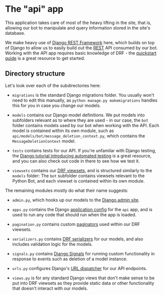 # The "api" app

This application takes care of most of the heavy lifting in the site, that is,
allowing our bot to manipulate and query information stored in the site's
database.

We make heavy use of [Django REST
Framework](https://www.django-rest-framework.org) here, which builds on top of
Django to allow us to easily build out the
[REST](https://en.wikipedia.org/wiki/Representational_state_transfer) API
consumed by our bot. Working with the API app requires basic knowledge of DRF -
the [quickstart
guide](https://www.django-rest-framework.org/tutorial/quickstart/) is a great
resource to get started.

## Directory structure

Let's look over each of the subdirectories here:

- `migrations` is the standard Django migrations folder. You usually won't need
  to edit this manually, as `python manage.py makemigrations` handles this for
  you in case you change our models.

- `models` contains our Django model definitions. We put models into subfolders
  relevant as to where they are used - in our case, the `bot` folder contains
  models used by our bot when working with the API. Each model is contained
  within its own module, such as `api/models/bot/message_deletion_context.py`,
  which contains the `MessageDeletionContext` model.

- `tests` contains tests for our API. If you're unfamilar with Django testing,
  the [Django tutorial introducing automated
  testing](https://docs.djangoproject.com/en/dev/intro/tutorial05/) is a great
  resource, and you can also check out code in there to see how we test it.

- `viewsets` contains our [DRF
  viewsets](https://www.django-rest-framework.org/api-guide/viewsets/), and is
  structured similarly to the `models` folder: The `bot` subfolder contains
  viewsets relevant to the Python Bot, and each viewset is contained within its
  own module.

The remaining modules mostly do what their name suggests:

- `admin.py`, which hooks up our models to the [Django admin
  site](https://docs.djangoproject.com/en/dev/ref/contrib/admin/).

- `apps.py` contains the Django [application
  config](https://docs.djangoproject.com/en/dev/ref/applications/) for the `api`
  app, and is used to run any code that should run when the app is loaded.

- `pagination.py` contains custom
  [paginators](https://www.django-rest-framework.org/api-guide/pagination/) used
  within our DRF viewsets.

- `serializers.py` contains [DRF
  serializers](https://www.django-rest-framework.org/api-guide/serializers/) for
  our models, and also includes validation logic for the models.

- `signals.py` contains [Django
  Signals](https://docs.djangoproject.com/en/dev/topics/signals/) for running
  custom functionality in response to events such as deletion of a model
  instance.

- `urls.py` configures Django's [URL
  dispatcher](https://docs.djangoproject.com/en/dev/topics/http/urls/) for our
  API endpoints.

- `views.py` is for any standard Django views that don't make sense to be put
  into DRF viewsets as they provide static data or other functionality that
  doesn't interact with our models.
